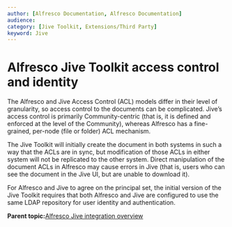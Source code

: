 ```yaml
---
author: [Alfresco Documentation, Alfresco Documentation]
audience: 
category: [Jive Toolkit, Extensions/Third Party]
keyword: Jive
---
```


# Alfresco Jive Toolkit access control and identity

The Alfresco and Jive Access Control \(ACL\) models differ in their level of granularity, so access control to the documents can be complicated. Jive’s access control is primarily Community-centric \(that is, it is defined and enforced at the level of the Community\), whereas Alfresco has a fine-grained, per-node \(file or folder\) ACL mechanism.

The Jive Toolkit will initially create the document in both systems in such a way that the ACLs are in sync, but modification of those ACLs in either system will not be replicated to the other system. Direct manipulation of the document ACLs in Alfresco may cause errors in Jive \(that is, users who can see the document in the Jive UI, but are unable to download it\).

For Alfresco and Jive to agree on the principal set, the initial version of the Jive Toolkit requires that both Alfresco and Jive are configured to use the same LDAP repository for user identity and authentication.

**Parent topic:**[Alfresco Jive integration overview](../concepts/jive-overview.md)

